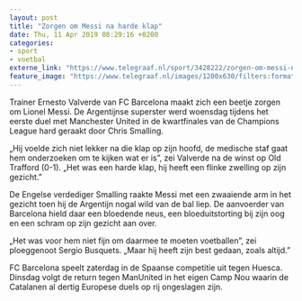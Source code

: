 ```yaml
---
layout: post
title: "Zorgen om Messi na harde klap"
date: Thu, 11 Apr 2019 08:29:16 +0200
categories: 
- sport 
- voetbal 
externe_link: "https://www.telegraaf.nl/sport/3428222/zorgen-om-messi-na-harde-klap"
feature_image: "https://www.telegraaf.nl/images/1200x630/filters:format(jpeg):quality(80)/cdn-kiosk-api.telegraaf.nl/215ec1fe-5c23-11e9-950a-02c309bc01c1.jpg"
---
```


<p class="intro">Trainer Ernesto Valverde van FC Barcelona maakt zich een beetje zorgen om Lionel Messi. De Argentijnse superster werd woensdag tijdens het eerste duel met Manchester United in de kwartfinales van de Champions League hard geraakt door Chris Smalling.</p> <p>„Hij voelde zich niet lekker na die klap op zijn hoofd, de medische staf gaat hem onderzoeken om te kijken wat er is”, zei Valverde na de winst op Old Trafford (0-1). „Het was een harde klap, hij heeft een flinke zwelling op zijn gezicht.”</p><p>De Engelse verdediger Smalling raakte Messi met een zwaaiende arm in het gezicht toen hij de Argentijn nogal wild van de bal liep. De aanvoerder van Barcelona hield daar een bloedende neus, een bloeduitstorting bij zijn oog en een schram op zijn gezicht aan over.</p><p>„Het was voor hem niet fijn om daarmee te moeten voetballen”, zei ploeggenoot Sergio Busquets. „Maar hij heeft zijn best gedaan, zoals altijd.”</p><p>FC Barcelona speelt zaterdag in de Spaanse competitie uit tegen Huesca. Dinsdag volgt de return tegen ManUnited in het eigen Camp Nou waarin de Catalanen al dertig Europese duels op rij ongeslagen zijn.</p>
